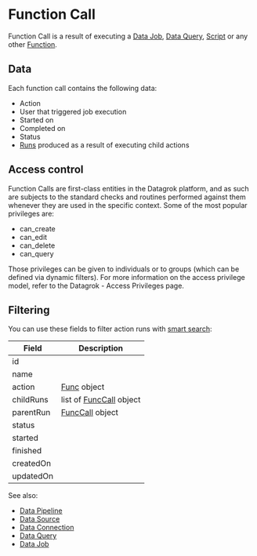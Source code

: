<!-- TITLE: Function Call -->
<!-- SUBTITLE: -->

# Function Call

Function Call is a result of executing a [Data Job](data-job.md), [Data Query](data-query.md), 
[Script](../features/scripting.md) or any other [Function](function.md).

## Data

Each function call contains the following data:

  * Action
  * User that triggered job execution
  * Started on
  * Completed on
  * Status
  * [Runs](function-call.md) produced as a result of executing child actions

## Access control

Function Calls are first-class entities in the Datagrok platform, and as such are subjects to the 
standard checks and routines performed against them whenever they are used in the specific context. 
Some of the most popular privileges are:

  *  can_create
  *  can_edit
  *  can_delete
  *  can_query

Those privileges can be given to individuals or to groups (which can be defined via dynamic filters).
For more information on the access privilege model, refer to the Datagrok - Access Privileges page.

## Filtering

You can use these fields to filter action runs with [smart search](../features/smart-search.md):

| Field       | Description                                        |
|-------------|----------------------------------------------------|
| id          |                                                    |
| name        |                                                    |
| action      | [Func](function.md) object                      |
| childRuns   | list of [FuncCall](function-call.md) object      |
| parentRun   | [FuncCall](function-call.md) object              |
| status      |                                                    |
| started     |                                                    |
| finished    |                                                    | 
| createdOn   |                                                    |
| updatedOn   |                                                    | 


See also:

  * [Data Pipeline](data-pipeline.md)
  * [Data Source](data-source.md)
  * [Data Connection](data-connection.md)
  * [Data Query](data-query.md)
  * [Data Job](data-job.md)
